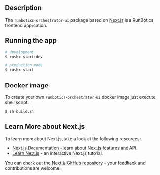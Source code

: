 ## Description

The `runbotics-orchestrator-ui` package based on [Next.js](https://nextjs.org/) is a RunBotics frontend application.

## Running the app

```bash
# development
$ rushx start:dev

# production mode
$ rushx start
```

## Docker image

To create your own `runbotics-orchestrator-ui` docker image just execute shell script:

```bash
$ sh build.sh
```

## Learn More about Next.js

To learn more about Next.js, take a look at the following resources:

- [Next.js Documentation](https://nextjs.org/docs) - learn about Next.js features and API.
- [Learn Next.js](https://nextjs.org/learn) - an interactive Next.js tutorial.

You can check out [the Next.js GitHub repository](https://github.com/vercel/next.js/) - your feedback and contributions are welcome!
